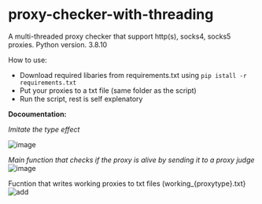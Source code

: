 # proxy-checker-with-threading
A multi-threaded proxy checker that support http(s), socks4, socks5 proxies.
Python version. 3.8.10

How to use:
- Download required libaries from requirements.txt using `pip istall -r requirements.txt`
- Put your proxies to a txt file (same folder as the script)
- Run the script, rest is self explenatory


**Docoumentation:**

_Imitate the type effect_

![image](https://user-images.githubusercontent.com/71338485/172382988-79daf7af-a80b-425b-9e29-4a694ed78cb6.png)


_Main function that checks if the proxy is alive by sending it to a proxy judge_
![image](https://user-images.githubusercontent.com/71338485/172383789-04bf2d1f-a0b2-4278-8680-c8e3ba271396.png)

Fucntion that writes working proxies to txt files (working_{proxytype}.txt}
![add](https://user-images.githubusercontent.com/71338485/172384033-a488f187-beec-4238-b51e-bd5c23db4946.png)
